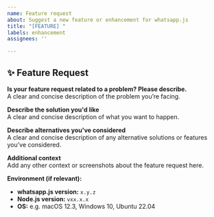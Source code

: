 ```yaml
---
name: Feature request
about: Suggest a new feature or enhancement for whatsapp.js
title: "[FEATURE] "
labels: enhancement
assignees: ''

---
```


## ✨ Feature Request

**Is your feature request related to a problem? Please describe.**  
A clear and concise description of the problem you’re facing.

**Describe the solution you'd like**  
A clear and concise description of what you want to happen.

**Describe alternatives you've considered**  
A clear and concise description of any alternative solutions or features you’ve considered.

**Additional context**  
Add any other context or screenshots about the feature request here.

**Environment (if relevant):**  
- **whatsapp.js version:** `x.y.z`  
- **Node.js version:** `vxx.x.x`  
- **OS:** e.g. macOS 12.3, Windows 10, Ubuntu 22.04
